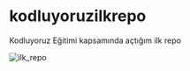 # kodluyoruzilkrepo
Kodluyoruz Eğitimi kapsamında açtığım ilk repo

![ilk_repo](https://pixabay.com/photos/tree-sunset-clouds-sky-silhouette-736885/)
